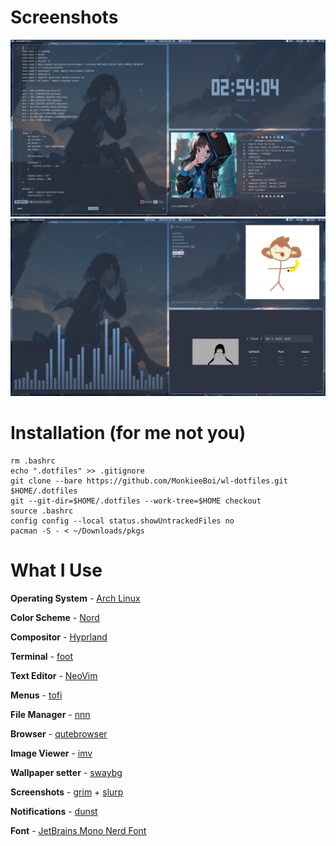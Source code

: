 # Screenshots

![](./assets/screenshot1.png)
![](./assets/screenshot2.png)

# Installation (for me not you)
```
rm .bashrc
echo ".dotfiles" >> .gitignore
git clone --bare https://github.com/MonkieeBoi/wl-dotfiles.git $HOME/.dotfiles
git --git-dir=$HOME/.dotfiles --work-tree=$HOME checkout
source .bashrc
config config --local status.showUntrackedFiles no
pacman -S - < ~/Downloads/pkgs
```

# What I Use
**Operating System** - [Arch Linux](https://archlinux.org/)

**Color Scheme** - [Nord](https://www.nordtheme.com/)

**Compositor** - [Hyprland](https://github.com/hyprwm/Hyprland)

**Terminal** - [foot](https://codeberg.org/dnkl/foot)

**Text Editor** - [NeoVim](https://neovim.io/)

**Menus** - [tofi](https://github.com/philj56/tofi)

**File Manager** - [nnn](https://github.com/jarun/nnn)

**Browser** - [qutebrowser](https://qutebrowser.org/)

**Image Viewer** - [imv](https://sr.ht/~exec64/imv/)

**Wallpaper setter** - [swaybg](https://github.com/swaywm/swaybg)

**Screenshots** - [grim](https://sr.ht/~emersion/grim/) + [slurp](https://github.com/emersion/slurp)

**Notifications** - [dunst](https://dunst-project.org/)

**Font** - [JetBrains Mono Nerd Font](https://www.nerdfonts.com/)
